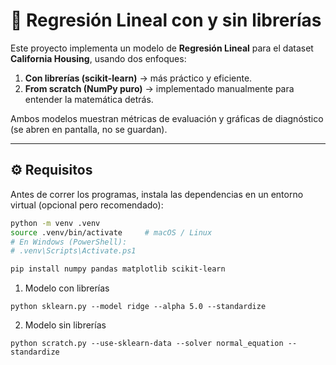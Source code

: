 # 📘 Regresión Lineal con y sin librerías

Este proyecto implementa un modelo de **Regresión Lineal** para el dataset **California Housing**, usando dos enfoques:

1. **Con librerías (scikit-learn)** → más práctico y eficiente.  
2. **From scratch (NumPy puro)** → implementado manualmente para entender la matemática detrás.

Ambos modelos muestran métricas de evaluación y gráficas de diagnóstico (se abren en pantalla, no se guardan).

---

## ⚙️ Requisitos

Antes de correr los programas, instala las dependencias en un entorno virtual (opcional pero recomendado):

```bash
python -m venv .venv
source .venv/bin/activate     # macOS / Linux
# En Windows (PowerShell):
# .venv\Scripts\Activate.ps1

pip install numpy pandas matplotlib scikit-learn
```
1. Modelo con librerías

```
python sklearn.py --model ridge --alpha 5.0 --standardize
```

2. Modelo sin librerías
```
python scratch.py --use-sklearn-data --solver normal_equation --standardize
```
